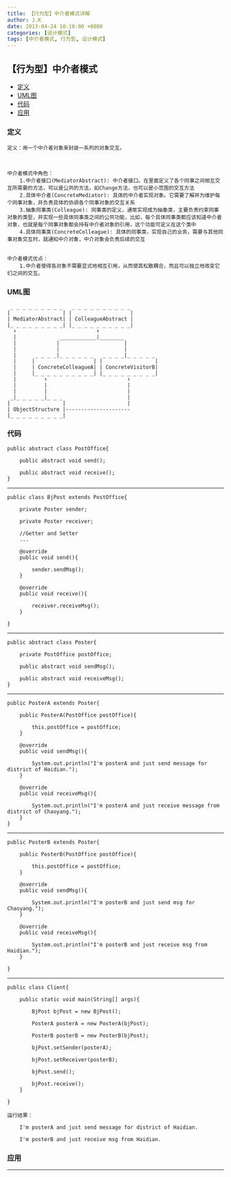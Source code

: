 ```yaml
---
title: 【行为型】中介者模式详解
author: J.K
date: 2013-04-24 10:18:00 +0800
categories: [设计模式]
tags: [中介者模式, 行为型, 设计模式]
---
```


## 【行为型】中介者模式

*   [定义](#define)
*   [UML图](#UML)
*   [代码](#code)
*   [应用](#app)


<h3 id="define">定义</h3>

    定义：用一个中介者对象来封装一系列的对象交互。



    中介者模式中角色：
        1.中介者接口(MediatorAbstract): 中介者接口。在里面定义了各个同事之间相互交互所需要的方法，可以是公共的方法，如Change方法，也可以是小范围的交互方法
        2.具体中介者(ConcreteMediator): 具体的中介者实现对象。它需要了解并为维护每个同事对象，并负责具体的协调各个同事对象的交互关系
        3.抽象同事类(Colleague): 同事类的定义，通常实现成为抽象类，主要负责约束同事对象的类型，并实现一些具体同事类之间的公共功能，比如，每个具体同事类都应该知道中介者对象，也就是每个同事对象都会持有中介者对象的引用，这个功能可定义在这个类中
        4.具体同事类(ConcreteColleague): 具体的同事类，实现自己的业务，需要与其他同事对象交互时，就通知中介对象，中介对象会负责后续的交互


    中介者模式优点：
        1.中介者使得各对象不需要显式地相互引用，从而使其松散耦合，而且可以独立地改变它们之间的交互。


<h3 id="UML">UML图</h3>

     _ _ _ _ _ _ _ _ _   _ _ _ _ _ _ _ _ _ _
    |                 | |                   |
    | MediatorAbstract| | ColleagueAbstract |
    |_ _ _ _ _ _ _ _ _| |_ _ _ _ _ _ _ _ _ _|
      ↑                          ↑
      |              ____________|________
      |             |                     |
      |             |                     |
      |      _ _ _ _|_ _ _ _ _ _   _ _ _ _|_ _ _ _ _
      |     |                   | |                 |
      |     | ConcreteColleagueA| | ConcreteVisitorB|
      |     |_ _ _ _ _ _ _ _ _ _| |_ _ _ _ _ _ _ _ _|
      |         ↑                          ↑
      |         |                          |
      |         |                          |
     _|_ _ _ _ _|_ _ _                     |
    |                 |                    |
    | ObjectStructure |---------------------
    |_ _ _ _ _ _ _ _ _|



<h3 id="code">代码</h3>

    public abstract class PostOffice{

        public abstract void send();

        public abstract void receive();
    }


***

    public class BjPost extends PostOffice{

        private Poster sender;

        private Poster receiver;

        //Getter and Setter
        ...

        @override
        public void send(){

            sender.sendMsg();
        }

        @override
        public void receive(){

            receiver.receiveMsg();
        }

    }

***

    public abstract class Poster{

        private PostOffice postOffice;

        public abstract void sendMsg();

        public abstract void receiveMsg();
    }

***

    public PosterA extends Poster{

        public PosterA(PostOffice postOffice){

            this.postOffice = postOffice;
        }

        @override
        public void sendMsg(){

            System.out.println("I'm posterA and just send message for district of Haidian.");
        }

        @override
        public void receiveMsg(){

            System.out.println("I'm posterA and just receive message from district of Chaoyang.");
        }
    }

***

    public PosterB extends Poster{

        public PosterB(PostOffice postOffice){

            this.postOffice = postOffice;
        }

        @override
        public void sendMsg(){

            System.out.println("I'm posterB and just send msg for Chaoyang.");
        }

        @override
        public void receiveMsg(){

            System.out.println("I'm posterB and just receive msg from Haidian.");
        }

    }

***

    public class Client{

        public static void main(String[] args){

            BjPost bjPost = new BjPost();

            PosterA posterA = new PosterA(bjPost);

            PosterB posterB = new PosterB(bjPost);

            bjPost.setSender(posterA);

            bjPost.setReceiver(posterB);

            bjPost.send();

            bjPost.receive();
        }

    }

    运行结果：

        I'm posterA and just send message for district of Haidian.

        I'm posterB and just receive msg from Haidian.



<h3 id="app">应用</h3>



***
